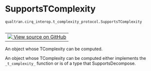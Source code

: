 # SupportsTComplexity
`qualtran.cirq_interop.t_complexity_protocol.SupportsTComplexity`


<table class="tfo-notebook-buttons tfo-api nocontent" align="left">
<td>
  <a target="_blank" href="https://github.com/quantumlib/Qualtran/blob/main/qualtran/cirq_interop/t_complexity_protocol.py#L75-L83">
    <img src="https://www.tensorflow.org/images/GitHub-Mark-32px.png" />
    View source on GitHub
  </a>
</td>
</table>



An object whose TComplexity can be computed.

<!-- Placeholder for "Used in" -->

An object whose TComplexity can be computed either implements the `_t_complexity_` function
or is of a type that SupportsDecompose.

